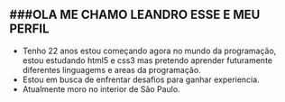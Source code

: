 ###OLA ME CHAMO LEANDRO ESSE E MEU PERFIL
---
- Tenho 22 anos estou começando agora no mundo da programação, estou estudando html5 e css3 mas pretendo aprender futuramente diferentes linguagems e areas da programação.
- Estou em busca de enfrentar desafios para ganhar experiencia.
- Atualmente moro no interior de São Paulo.

